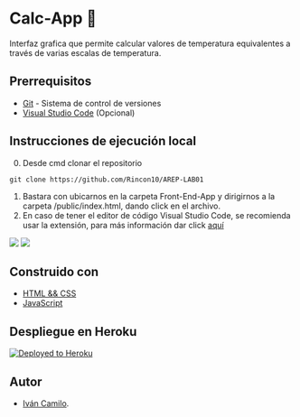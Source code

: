 # **Calc-App 📲**

Interfaz grafica que permite calcular valores de temperatura equivalentes a través de varias escalas de temperatura. 

## **Prerrequisitos**

-   [Git](https://git-scm.com/downloads) - Sistema de control de versiones
-   [Visual Studio Code](https://code.visualstudio.com/download) (Opcional)


## **Instrucciones de ejecución local**
0. Desde cmd clonar el repositorio

```git
git clone https://github.com/Rincon10/AREP-LAB01
```

1. Bastara con ubicarnos  en la carpeta Front-End-App y dirigirnos a la carpeta /public/index.html, dando click en el archivo.
2. En caso de tener el editor de código Visual Studio Code, se recomienda usar la extensión, para más información dar click [aquí](https://marketplace.visualstudio.com/items?itemName=ritwickdey.LiveServer)

<img src="https://github.com/Rincon10/AREP-LAB01/blob/main/resources/front/01-liveserver.jpg" />

<img src="https://github.com/Rincon10/AREP-LAB01/blob/main/resources/front/02-liveserver.jpg" />


## **Construido con**
 -   [HTML && CSS]()
  -   [JavaScript]() 

## **Despliegue en Heroku**

[![Deployed to Heroku](https://www.herokucdn.com/deploy/button.png)](https://calcapp-frontend.herokuapp.com/public/index.html)

## **Autor**

-   [Iván Camilo](https://github.com/Rincon10).